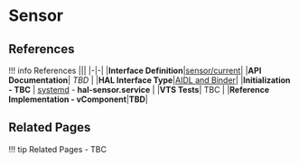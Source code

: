 # Sensor

## References

!!! info References
    |||
    |-|-|
    |**Interface Definition**|[sensor/current](https://github.com/rdkcentral/rdk-halif-aidl/tree/main/sensor/current)|
    |**API Documentation**| *TBD* |
    |**HAL Interface Type**|[AIDL and Binder](../../../introduction/aidl_and_binder.md)|
    |**Initialization - TBC** | [systemd](../../../vsi/systemd/current/systemd.md) - **hal-sensor.service** |
    |**VTS Tests**| TBC |
    |**Reference Implementation - vComponent**|**TBD**|

## Related Pages

!!! tip Related Pages
    - TBC
